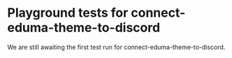 # Playground tests for connect-eduma-theme-to-discord
We are still awaiting the first test run for connect-eduma-theme-to-discord.
